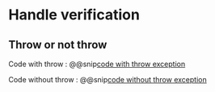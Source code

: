 # Handle verification 

## Throw or not throw

Code with throw
: @@snip[code with throw exception](code/throw2.scala)

Code without throw
: @@snip[code without throw exception](code/notthrow.scala)